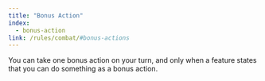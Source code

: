 ```yaml
---
title: "Bonus Action"
index:
  - bonus-action
link: /rules/combat/#bonus-actions
---
```

You can take one bonus action on your turn, and only when a feature states that you can do something as a bonus action.
